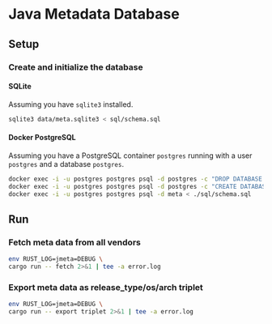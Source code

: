 # Java Metadata Database

## Setup

### Create and initialize the database

#### SQLite

Assuming you have `sqlite3` installed.

```bash
sqlite3 data/meta.sqlite3 < sql/schema.sql
```

#### Docker PostgreSQL

Assuming you have a PostgreSQL container `postgres` running with a user `postgres` and a database `postgres`.

```bash
docker exec -i -u postgres postgres psql -d postgres -c "DROP DATABASE meta;"
docker exec -i -u postgres postgres psql -d postgres -c "CREATE DATABASE meta;"
docker exec -i -u postgres postgres psql -d meta < ./sql/schema.sql
```

## Run

### Fetch meta data from all vendors

```bash
env RUST_LOG=jmeta=DEBUG \
cargo run -- fetch 2>&1 | tee -a error.log
```

### Export meta data as release_type/os/arch triplet

```bash
env RUST_LOG=jmeta=DEBUG \
cargo run -- export triplet 2>&1 | tee -a error.log
```
